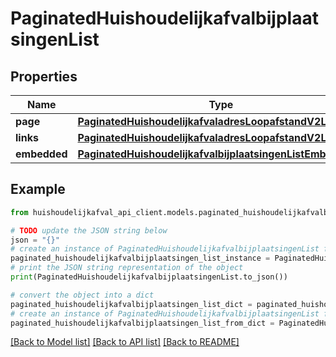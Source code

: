 # PaginatedHuishoudelijkafvalbijplaatsingenList


## Properties

Name | Type | Description | Notes
------------ | ------------- | ------------- | -------------
**page** | [**PaginatedHuishoudelijkafvaladresLoopafstandV2ListPage**](PaginatedHuishoudelijkafvaladresLoopafstandV2ListPage.md) |  | [optional] 
**links** | [**PaginatedHuishoudelijkafvaladresLoopafstandV2ListLinks**](PaginatedHuishoudelijkafvaladresLoopafstandV2ListLinks.md) |  | [optional] 
**embedded** | [**PaginatedHuishoudelijkafvalbijplaatsingenListEmbedded**](PaginatedHuishoudelijkafvalbijplaatsingenListEmbedded.md) |  | [optional] 

## Example

```python
from huishoudelijkafval_api_client.models.paginated_huishoudelijkafvalbijplaatsingen_list import PaginatedHuishoudelijkafvalbijplaatsingenList

# TODO update the JSON string below
json = "{}"
# create an instance of PaginatedHuishoudelijkafvalbijplaatsingenList from a JSON string
paginated_huishoudelijkafvalbijplaatsingen_list_instance = PaginatedHuishoudelijkafvalbijplaatsingenList.from_json(json)
# print the JSON string representation of the object
print(PaginatedHuishoudelijkafvalbijplaatsingenList.to_json())

# convert the object into a dict
paginated_huishoudelijkafvalbijplaatsingen_list_dict = paginated_huishoudelijkafvalbijplaatsingen_list_instance.to_dict()
# create an instance of PaginatedHuishoudelijkafvalbijplaatsingenList from a dict
paginated_huishoudelijkafvalbijplaatsingen_list_from_dict = PaginatedHuishoudelijkafvalbijplaatsingenList.from_dict(paginated_huishoudelijkafvalbijplaatsingen_list_dict)
```
[[Back to Model list]](../README.md#documentation-for-models) [[Back to API list]](../README.md#documentation-for-api-endpoints) [[Back to README]](../README.md)


